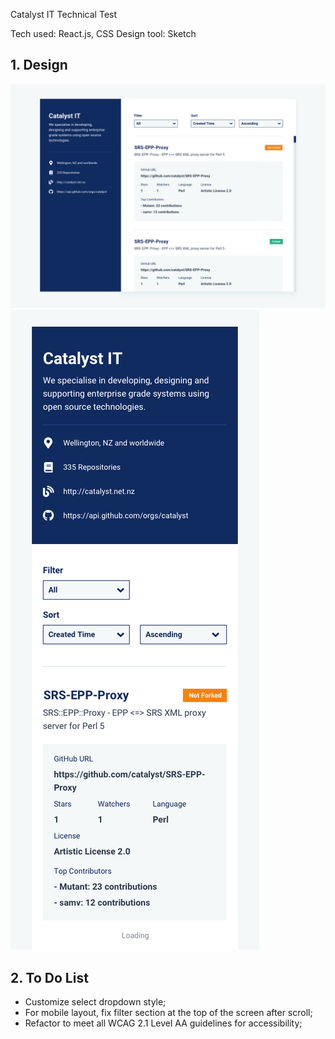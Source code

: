 Catalyst IT Technical Test

Tech used: React.js, CSS
Design tool: Sketch

## 1. Design

![Screenshot of the website:](https://github.com/ryan-xin/catalyst-it-task/blob/main/design/01_catalyst_test_desktop.png)
![Screenshot of the website:](https://github.com/ryan-xin/catalyst-it-task/blob/main/design/02_catalyst_test_mobile.png)

## 2. To Do List

- Customize select dropdown style;
- For mobile layout, fix filter section at the top of the screen after scroll;
- Refactor to meet all WCAG 2.1 Level AA guidelines for accessibility;